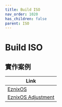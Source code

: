 ```yaml
---
title: Build ISO
nav_order: 1020
has_children: false
parent: ISO
---
```



# Build ISO


## 實作案例

| Link |
| --- |
| [EznixOS](https://samwhelp.github.io/note-about-debian/read/link/distro/eznix.html) |
| [EznixOS Adjustment](https://samwhelp.github.io/note-about-eznixos/) |
